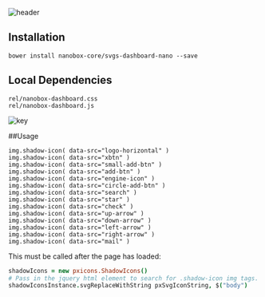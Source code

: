 ![header](http://nano-assets.gopagoda.io/readme-headers/nanobox-dashboard-svg-lib.png)

## Installation
```
bower install nanobox-core/svgs-dashboard-nano --save
```

## Local Dependencies
```
rel/nanobox-dashboard.css
rel/nanobox-dashboard.js
```

![key](http://shots.delorum.com/client/view/Screen%20Shot%202015-06-01%20at%2010.47.26%20AM.png)


##Usage
```jade
img.shadow-icon( data-src="logo-horizontal" )
img.shadow-icon( data-src="xbtn" )
img.shadow-icon( data-src="small-add-btn" )
img.shadow-icon( data-src="add-btn" )
img.shadow-icon( data-src="engine-icon" )
img.shadow-icon( data-src="circle-add-btn" )
img.shadow-icon( data-src="search" )
img.shadow-icon( data-src="star" )
img.shadow-icon( data-src="check" )
img.shadow-icon( data-src="up-arrow" )
img.shadow-icon( data-src="down-arrow" )
img.shadow-icon( data-src="left-arrow" )
img.shadow-icon( data-src="right-arrow" )
img.shadow-icon( data-src="mail" )
```

This must be called after the page has loaded:
```coffeescript
shadowIcons = new pxicons.ShadowIcons()
# Pass in the jquery html element to search for .shadow-icon img tags.
shadowIconsInstance.svgReplaceWithString pxSvgIconString, $("body")
```
